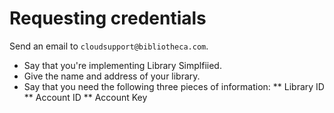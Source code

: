 # Requesting credentials

Send an email to `cloudsupport@bibliotheca.com`. 

* Say that you're implementing Library Simplfiied.
* Give the name and address of your library.
* Say that you need the following three pieces of information:
** Library ID
** Account ID
** Account Key

